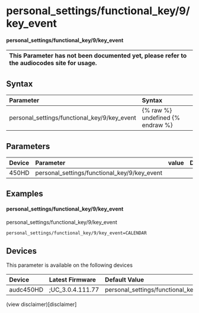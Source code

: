 ﻿---
description: personal_settings/functional_key/9/key_event
search: false
---

# personal_settings/functional_key/9/key_event

#### personal_settings/functional_key/9/key_event


| This Parameter has not been documented yet, please refer to the audiocodes site for usage.  |
| :--- |

## Syntax
| Parameter | Syntax |
| :--- | :--- |
|personal_settings/functional_key/9/key_event | {% raw %} undefined {% endraw %} |

## Parameters
|Device|Parameter|value|Description|
|:---|:---|:---|:---|
| 450HD | personal_settings/functional_key/9/key_event |  |  |

## Examples
#### personal_settings/functional_key/9/key_event

personal_settings/functional_key/9/key_event

```
personal_settings/functional_key/9/key_event=CALENDAR
```

## Devices
This parameter is available on the following devices

| Device | Latest Firmware | Default Value |
|:---|:---|:---|
| audc450HD | ;UC_3.0.4.111.77 | personal_settings/functional_key/9/key_event=CALENDAR 

(view disclaimer)[disclaimer]
